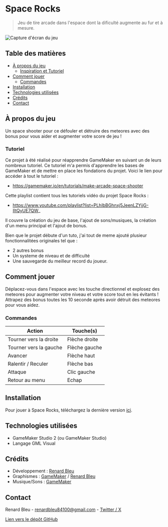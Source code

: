 # Space Rocks

> Jeu de tire arcade dans l'espace dont la dificulté augmente au fur et à mesure.

![Capture d'écran du jeu](https://media.discordapp.net/attachments/783061827642458192/1327190073854263368/Capture_decran_2025-01-10_091606.png?ex=67822993&is=6780d813&hm=79fe0adda52638a0840ec44afe6dc4a83b1c4e4b589268d84e70e77ab13bc30e&=&format=webp&quality=lossless&width=688&height=662)

## Table des matières

- [À propos du jeu](#à-propos-du-jeu)
  - [Inspiration et Tutoriel](#tutoriel)
- [Comment jouer](#comment-jouer)
  - [Commandes](#commandes)
- [Installation](#installation)
- [Technologies utilisées](#technologies-utilisées)
- [Crédits](#crédits)
- [Contact](#contact)

## À propos du jeu

Un space shooter pour ce défouler et détruire des meteores avec des bonus pour vous aider et augmenter votre score de jeu !

### Tutoriel

Ce projet à été réalisé pour réapprendre GameMaker en suivant un de leurs nombreux tutoriel.
Ce tutoriel m'a permis d'apprendre les bases de GameMaker et de mettre en place les fondations du projet. Voici le lien pour accéder à tout le tutoriel :

*   https://gamemaker.io/en/tutorials/make-arcade-space-shooter

Cette playlist contient tous les tutoriels vidéo du projet Space Rocks : 

*  https://www.youtube.com/playlist?list=PLhIbBGhnxj5JeenLZYjjG-IltQyUE7QW_

Il couvre la création du jeu de base, l'ajout de sons/musiques, la création d'un menu principal et l'ajout de bonus.

Bien que le projet débute d'un tuto, j'ai tout de meme ajouté plusieur fonctionnalitées originales tel que : 
*  2 autres bonus
*  Un systeme de niveau et de difficulté
*  Une sauvegarde du meilleur record du joueur.

## Comment jouer

Déplacez-vous dans l'espace avec les touche directionnel et explosez des meteores pour augmenter votre niveau et votre score tout en les évitants !
Attrapez des bonus toutes les 10 seconde après avoir détruit des meteores pour vous aidez.

### Commandes

| Action        | Touche(s)        |
| ------------- | --------------- |
| Tourner vers la droite | Flèche droite   |
| Tourner vers la gauche  | Flèche gauche   |
| Avancer          | Flèche haut  |
| Ralentir / Reculer          | Flèche bas  |
| Attaque       | Clic gauche |
| Retour au menu       | Echap |

## Installation

Pour jouer à Space Rocks, téléchargez la dernière version [ici](https://github.com/RenardBleu/GM_Learning_Projet1/releases/tag/v1.0.0).

## Technologies utilisées

*   GameMaker Studio 2 (ou GameMaker Studio)
*   Langage GML Visual

## Crédits

*   Développement : [Renard Bleu](https://github.com/RenardBleu)
*   Graphismes : [GameMaker](https://gamemaker.io/) / [Renard Bleu](https://github.com/RenardBleu)
*   Musique/Sons : [GameMaker](https://gamemaker.io/)

## Contact

Renard Bleu - renardbleu84100@gmail.com - [Twitter / X](https://x.com/renardbleu_of)

[Lien vers le dépôt GitHub](https://github.com/RenardBleu/GM_Learning_Projet1)
